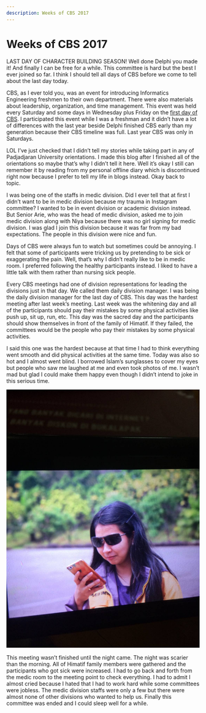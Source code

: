 ```yaml
---
description: Weeks of CBS 2017
---
```


# Weeks of CBS 2017

LAST DAY OF CHARACTER BUILDING SEASON! Well done Delphi you made it! And finally I can be free for a while. This committee is hard but the best I ever joined so far. I think I should tell all days of CBS before we come to tell about the last day today.

CBS, as I ever told you, was an event for introducing Informatics Engineering freshmen to their own department. There were also materials about leadership, organization, and time management. This event was held every Saturday and some days in Wednesday plus Friday on the [first day of CBS](../08/cbs-day-1.md). I participated this event while I was a freshman and it didn’t have a lot of differences with the last year beside Delphi finished CBS early than my generation because their CBS timeline was full. Last year CBS was only in Saturdays.

LOL I’ve just checked that I didn’t tell my stories while taking part in any of Padjadjaran University orientations. I made this blog after I finished all of the orientations so maybe that’s why I didn’t tell it here. Well it’s okay I still can remember it by reading from my personal offline diary which is discontinued right now because I prefer to tell my life in blogs instead. Okay back to topic.

I was being one of the staffs in medic division. Did I ever tell that at first I didn’t want to be in medic division because my trauma in Instagram committee? I wanted to be in event division or academic division instead. But Senior Arie, who was the head of medic division, asked me to join medic division along with Niya because there was no girl signing for medic division. I was glad I join this division because it was far from my bad expectations. The people in this division were nice and fun.

Days of CBS were always fun to watch but sometimes could be annoying. I felt that some of participants were tricking us by pretending to be sick or exaggerating the pain. Well, that’s why I didn’t really like to be in medic room. I preferred following the healthy participants instead. I liked to have a little talk with them rather than nursing sick people.

Every CBS meetings had one of division representations for leading the divisions just in that day. We called them daily division manager. I was being the daily division manager for the last day of CBS. This day was the hardest meeting after last week’s meeting. Last week was the whitening day and all of the participants should pay their mistakes by some physical activities like push up, sit up, run, etc. This day was the sacred day and the participants should show themselves in front of the family of Himatif. If they failed, the committees would be the people who pay their mistakes by some physical activities.

I said this one was the hardest because at that time I had to think everything went smooth and did physical activities at the same time. Today was also so hot and I almost went blind. I borrowed Islam’s sunglasses to cover my eyes but people who saw me laughed at me and even took photos of me. I wasn’t mad but glad I could make them happy even though I didn’t intend to joke in this serious time.

![](../../.gitbook/assets/543673.jpg)

This meeting wasn’t finished until the night came. The night was scarier than the morning. All of Himatif family members were gathered and the participants who got sick were increased. I had to go back and forth from the medic room to the meeting point to check everything. I had to admit I almost cried because I hated that I had to work hard while some committees were jobless. The medic division staffs were only a few but there were almost none of other divisions who wanted to help us. Finally this committee was ended and I could sleep well for a while.

